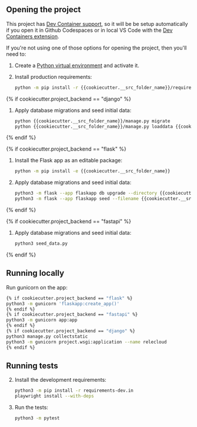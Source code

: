 ## Opening the project

This project has [Dev Container support](https://code.visualstudio.com/docs/devcontainers/containers), so it will be be setup automatically if you open it in Github Codespaces or in local VS Code with the [Dev Containers extension](https://marketplace.visualstudio.com/items?itemName=ms-vscode-remote.remote-containers).

If you're not using one of those options for opening the project, then you'll need to:

1. Create a [Python virtual environment](https://docs.python.org/3/tutorial/venv.html#creating-virtual-environments) and activate it.

1. Install production requirements:

    ```sh
    python -m pip install -r {{cookiecutter.__src_folder_name}}/requirements.txt
    ```

{% if cookiecutter.project_backend == "django" %}
1. Apply database migrations and seed initial data:

    ```sh
    python {{cookiecutter.__src_folder_name}}/manage.py migrate
    python {{cookiecutter.__src_folder_name}}/manage.py loaddata {{cookiecutter.__src_folder_name}}/seed_data.json
    ```
{% endif %}

{% if cookiecutter.project_backend == "flask" %}
1. Install the Flask app as an editable package:

    ```sh
    python -m pip install -e {{cookiecutter.__src_folder_name}}
    ```

1. Apply database migrations and seed initial data:

    ```sh
    python3 -m flask --app flaskapp db upgrade --directory {{cookiecutter.__src_folder_name}}/flaskapp/migrations
    python3 -m flask --app flaskapp seed --filename {{cookiecutter.__src_folder_name}}/seed_data.json
    ```
{% endif %}

{% if cookiecutter.project_backend == "fastapi" %}
1. Apply database migrations and seed initial data:
    
    ```sh
    python3 seed_data.py
    ```
{% endif %}

## Running locally

Run gunicorn on the app:

```sh
{% if cookiecutter.project_backend == "flask" %}
python3 -m gunicorn 'flaskapp:create_app()'
{% endif %}
{% if cookiecutter.project_backend == "fastapi" %}
python3 -m gunicorn app:app
{% endif %}
{% if cookiecutter.project_backend == "django" %}
python3 manage.py collectstatic
python3 -m gunicorn project.wsgi:application --name relecloud
{% endif %}
```

## Running tests

2. Install the development requirements:

    ```sh
    python3 -m pip install -r requirements-dev.in
    playwright install --with-deps
    ```

3. Run the tests:

    ```sh
    python3 -m pytest
    ```